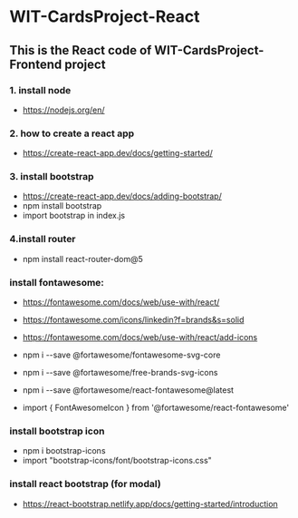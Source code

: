 # WIT-CardsProject-React
## This is the React code of WIT-CardsProject-Frontend project
### 1. install node 
- https://nodejs.org/en/
### 2. how to create a react app 
- https://create-react-app.dev/docs/getting-started/
### 3. install bootstrap 
- https://create-react-app.dev/docs/adding-bootstrap/
- npm install bootstrap
- import bootstrap in index.js
### 4.install router
- npm install react-router-dom@5
### install fontawesome:
- https://fontawesome.com/docs/web/use-with/react/
- https://fontawesome.com/icons/linkedin?f=brands&s=solid
- https://fontawesome.com/docs/web/use-with/react/add-icons

- npm i --save @fortawesome/fontawesome-svg-core
- npm i --save @fortawesome/free-brands-svg-icons
- npm i --save @fortawesome/react-fontawesome@latest
- import { FontAwesomeIcon } from '@fortawesome/react-fontawesome'
### install bootstrap icon
- npm i bootstrap-icons
- import "bootstrap-icons/font/bootstrap-icons.css"
### install react bootstrap (for modal)
- https://react-bootstrap.netlify.app/docs/getting-started/introduction